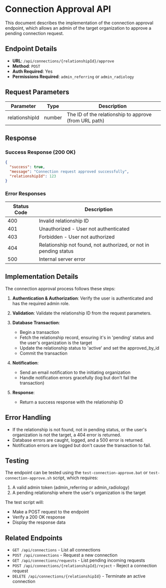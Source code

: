 # Connection Approval API

This document describes the implementation of the connection approval endpoint, which allows an admin of the target organization to approve a pending connection request.

## Endpoint Details

- **URL**: `/api/connections/{relationshipId}/approve`
- **Method**: `POST`
- **Auth Required**: Yes
- **Permissions Required**: `admin_referring` or `admin_radiology`

## Request Parameters

| Parameter | Type | Description |
|-----------|------|-------------|
| relationshipId | number | The ID of the relationship to approve (from URL path) |

## Response

### Success Response (200 OK)

```json
{
  "success": true,
  "message": "Connection request approved successfully",
  "relationshipId": 123
}
```

### Error Responses

| Status Code | Description |
|-------------|-------------|
| 400 | Invalid relationship ID |
| 401 | Unauthorized - User not authenticated |
| 403 | Forbidden - User not authorized |
| 404 | Relationship not found, not authorized, or not in pending status |
| 500 | Internal server error |

## Implementation Details

The connection approval process follows these steps:

1. **Authentication & Authorization**: Verify the user is authenticated and has the required admin role.

2. **Validation**: Validate the relationship ID from the request parameters.

3. **Database Transaction**:
   - Begin a transaction
   - Fetch the relationship record, ensuring it's in 'pending' status and the user's organization is the target
   - Update the relationship status to 'active' and set the approved_by_id
   - Commit the transaction

4. **Notification**:
   - Send an email notification to the initiating organization
   - Handle notification errors gracefully (log but don't fail the transaction)

5. **Response**:
   - Return a success response with the relationship ID

## Error Handling

- If the relationship is not found, not in pending status, or the user's organization is not the target, a 404 error is returned.
- Database errors are caught, logged, and a 500 error is returned.
- Notification errors are logged but don't cause the transaction to fail.

## Testing

The endpoint can be tested using the `test-connection-approve.bat` or `test-connection-approve.sh` script, which requires:

1. A valid admin token (admin_referring or admin_radiology)
2. A pending relationship where the user's organization is the target

The test script will:
- Make a POST request to the endpoint
- Verify a 200 OK response
- Display the response data

## Related Endpoints

- `GET /api/connections` - List all connections
- `POST /api/connections` - Request a new connection
- `GET /api/connections/requests` - List pending incoming requests
- `POST /api/connections/{relationshipId}/reject` - Reject a connection request
- `DELETE /api/connections/{relationshipId}` - Terminate an active connection